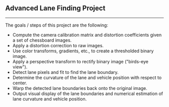 ## Advanced Lane Finding Project
---

The goals / steps of this project are the following:

* Compute the camera calibration matrix and distortion coefficients given a set of chessboard images.
* Apply a distortion correction to raw images.
* Use color transforms, gradients, etc., to create a thresholded binary image.
* Apply a perspective transform to rectify binary image ("birds-eye view").
* Detect lane pixels and fit to find the lane boundary.
* Determine the curvature of the lane and vehicle position with respect to center.
* Warp the detected lane boundaries back onto the original image.
* Output visual display of the lane boundaries and numerical estimation of lane curvature and vehicle position.

[//]: # (Image References)

[image1]: .DataLib/output_images/image1.png "Distortion correction for calibration image"
[image2]: .DataLib/output_images/image2.png "Distortion correction for test image"
[image3]: .DataLib/output_images/image3.png "Binary thresholded image"
[image4]: .DataLib/output_images/image4.png "Perspective transform"
[image5]: .DataLib/output_images/image5.png "Identify lane lines"
[image6]: .DataLib/output_images/image6.png "Lane lines mapped"
[video1]: .DataLib/output_video.mp4 "Video" 

